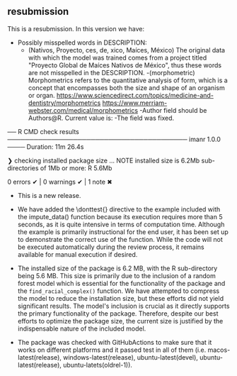 ## resubmission
This is a resubmission. In this version we have:

- Possibly misspelled words in DESCRIPTION: 
  - (Nativos, Proyecto, ces, de, xico, Maíces, México) The original data with which the model was trained comes from a project titled "Proyecto Global de Maíces Nativos de México", thus these words are not misspelled in the DESCRIPTION.
  -(morphometric) Morphometrics refers to the quantitative analysis of form, which is a concept that encompasses both the size and shape of an organism or organ. https://www.sciencedirect.com/topics/medicine-and-dentistry/morphometrics https://www.merriam-webster.com/medical/morphometrics
-Author field should be Authors@R.  Current value is:
  -The field was fixed.

── R CMD check results ───────────────────────────────────────── imanr 1.0.0 ────
Duration: 11m 26.4s

❯ checking installed package size ... NOTE
    installed size is  6.2Mb
    sub-directories of 1Mb or more:
      R   5.6Mb

0 errors ✔ | 0 warnings ✔ | 1 note ✖

* This is a new release.

* We have added the \donttest{} directive to the example included with the impute_data() function because its execution requires more than 5 seconds, as it is quite intensive in terms of computation time. Although the example is primarily instructional for the end user, it has been set up to demonstrate the correct use of the function. While the code will not be executed automatically during the review process, it remains available for manual execution if desired.

* The installed size of the package is 6.2 MB, with the R sub-directory being 5.6 MB. This size is primarily due to the inclusion of a random forest model which is essential for the functionality of the package and the `find_racial_complex()` function. We have attempted to compress the model to reduce the installation size, but these efforts did not yield significant results. The model's inclusion is crucial as it directly supports the primary functionality of the package. Therefore, despite our best efforts to optimize the package size, the current size is justified by the indispensable nature of the included model. 

* The package was checked with GitHubActions to make sure that it works on different platforms and it passed test in all of them (i.e. macos-latest(release), windows-latest(release), ubuntu-latest(devel), ubuntu-latest(release), ubuntu-latets(oldrel-1)).

